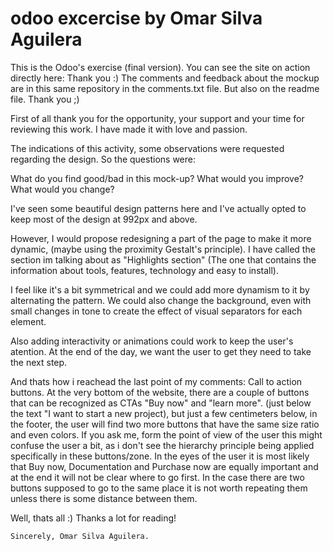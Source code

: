 # odoo excercise by Omar Silva Aguilera
This is the Odoo's exercise (final version). You can see the site on action directly here: Thank you :) The comments and feedback about the mockup are in this same repository in the comments.txt file. 
But also on the readme file. Thank you ;)


First of all thank you for the opportunity, your support and your time for reviewing this work. 
I have made it with love and passion.

The indications of this activity, some observations were requested regarding the design. 
So the questions were:

What do you find good/bad in this mock-up? 
What would you improve?
What would you change?


I've seen some beautiful design patterns here and I've actually opted to keep most of the design at 992px and above.

However, I would propose redesigning a part of the page to make it more dynamic, (maybe using the proximity Gestalt's principle). I have called the section im talking about as "Highlights section" (The one 
that contains the information about tools, features, technology and easy to install).

I feel like it's a bit symmetrical and we could add more dynamism to it by alternating the pattern.
We could also change the background, even with small changes in tone to create the effect of visual separators for each element. 


Also adding interactivity or animations could work to keep the user's atention. At the end of the day, we want the user to get they need to take the next step.

And thats how i reachead the last point of my comments: Call to action buttons.
At the very bottom of the website, there are a couple of buttons that can be recognized as CTAs "Buy now" and "learn more". (just below the text "I want to start a new project), but just a few centimeters below, 
in the footer, the user will find two more buttons that have the same size ratio and even colors. If you ask me, form the point of view of the user this might confuse the user a bit, 
as i don't see the hierarchy principle being applied specifically in these buttons/zone. In the eyes of the user it is most likely that Buy now, Documentation and Purchase now are equally important and at
the end it will not be clear where to go first.
In the case there are two buttons supposed to go to the same place it is not worth repeating them unless there is some distance between them.

Well, thats all :) Thanks a lot for reading!

    Sincerely, Omar Silva Aguilera.
